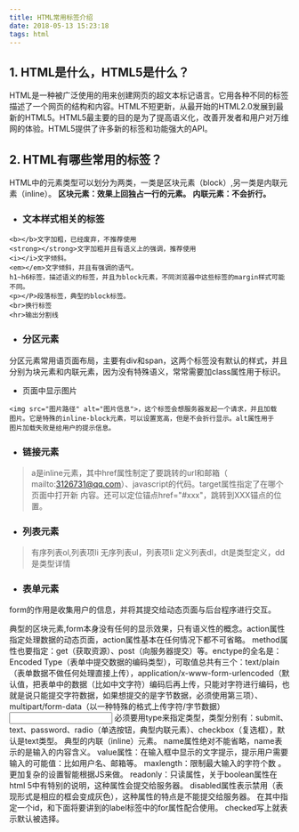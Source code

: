 ```yaml
---
title: HTML常用标签介绍
date: 2018-05-13 15:23:18
tags: html
---
```

## 1. HTML是什么，HTML5是什么？
HTML是一种被广泛使用的用来创建网页的超文本标记语言。它用各种不同的标签描述了一个网页的结构和内容。HTML不短更新，从最开始的HTML2.0发展到最新的HTML5。HTML5最主要的目的是为了提高语义化，改善开发者和用户对万维网的体验。HTML5提供了许多新的标签和功能强大的API。
## 2. HTML有哪些常用的标签？
HTML中的元素类型可以划分为两类，一类是区块元素（block）,另一类是内联元素（inline）。
**区块元素：效果上回独占一行的元素。**
**内联元素：不会折行。**
- ### 文本样式相关的标签
```
<b></b>文字加粗，已经废弃，不推荐使用
<strong></strong>文字加粗并且有语义上的强调，推荐使用
<i></i>文字倾斜。
<em></em>文字倾斜，并且有强调的语气。
h1~h6标签，描述语义的标签，并且为block元素，不同浏览器中这些标签的margin样式可能不同。
<p></P>段落标签，典型的block标签。
<br>换行标签
<hr>输出分割线
```
- ### 分区元素
分区元素常用语页面布局，主要有div和span，这两个标签没有默认的样式，并且分别为块元素和内联元素，因为没有特殊语义，常常需要加class属性用于标识。
- 页面中显示图片
```
<img src="图片路径" alt="图片信息">，这个标签会想服务器发起一个请求，并且加载
图片。它是特殊的inline-block元素，可以设置宽高，但是不会折行显示。alt属性用于
图片加载失败是给用户的提示信息。
```
- ### 链接元素
> a是inline元素，其中href属性制定了要跳转的url和邮箱（
> mailto:3126731@qq.com）、javascript的代码。target属性指定了在哪个页面中打开新
> 内容。还可以定位锚点href="#xxx"，跳转到XXX锚点的位置。
- ### 列表元素
> 有序列表ol,列表项li
> 无序列表ul，列表项li
> 定义列表dl，dt是类型定义，dd是类型详情
- ### 表单元素
form的作用是收集用户的信息，并将其提交给动态页面与后台程序进行交互。
<form > </form > 典型的区块元素,form本身没有任何的显示效果，只有语义性的概念。action属性指定处理数据的动态页面，action属性基本在任何情况下都不可省略。 method属性也要指定：get（获取资源）、post（向服务器提交）等。enctype的全名是：Encoded Type（表单中提交数据的编码类型），可取值总共有三个：text/plain（表单数据不做任何处理直接上传），application/x-www-form-urlencoded（默认值，把表单中的数据（比如中文字符）编码后再上传，只能对字符进行编码，也就是说只能提交字符数据，如果想提交的是字节数据，必须使用第三项）、multipart/form-data（以一种特殊的格式上传字符/字节数据） 
<input / > 必须要用type来指定类型，类型分别有：submit、text、password、radio（单选按钮，典型内联元素）、checkbox（复选框），默认是text类型。 典型的内联（inline）元素。 name属性绝对不能省略，name表示的是输入的内容含义。 value属性：在输入框中显示的文字提示，提示用户需要输入的可能值：比如用户名、邮箱等。 maxlength：限制最大输入的字符个数 。更加复杂的设置智能根据JS来做。 readonly：只读属性，关于boolean属性在html 5中有特别的说明，这种属性会提交给服务器。 disabled属性表示禁用（表现形式是相应的框会变成灰色），这种属性的特点是不能提交给服务器。 在其中指定一个id，和下面将要讲到的label标签中的for属性配合使用。 checked写上就表示默认被选择。 